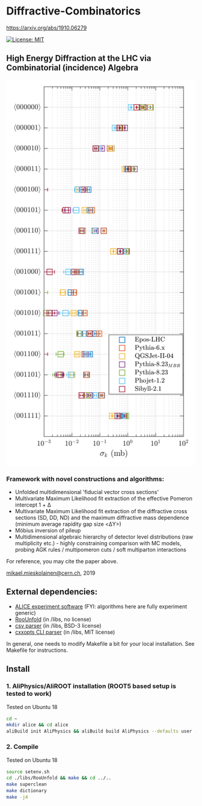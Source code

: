 # Diffractive-Combinatorics
https://arxiv.org/abs/1910.06279

[![License: MIT](https://img.shields.io/badge/License-MIT-yellow.svg)](https://opensource.org/licenses/MIT)

## High Energy Diffraction at the LHC via Combinatorial (incidence) Algebra

<img width="600px" src="figs/comb1.jpg">

### Framework with novel constructions and algorithms:

- Unfolded multidimensional 'fiducial vector cross sections'
- Multivariate Maximum Likelihood fit extraction of the effective Pomeron intercept 1 + &Delta;
- Multivariate Maximum Likelihood fit extraction of the diffractive cross sections (SD, DD, ND) and the maximum diffractive mass dependence (minimum average rapidity gap size <&Delta;Y>)
- Möbius inversion of pileup
- Multidimensional algebraic hierarchy of detector level distributions (raw multiplicity etc.) - highly constraining comparison with MC models, probing AGK rules / multipomeron cuts / soft multiparton interactions

For reference, you may cite the paper above.

mikael.mieskolainen@cern.ch, 2019

## External dependencies:

- <a href="https://alice-doc.github.io/alice-analysis-tutorial/building/">ALICE experiment software</a> (FYI: algorithms here are fully experiment generic)
- <a href="https://gitlab.cern.ch/RooUnfold/RooUnfold">RooUnfold</a> (in /libs, no license)
- <a href="https://github.com/ben-strasser/fast-cpp-csv-parser">csv parser</a> (in /libs, BSD-3 license)
- <a href="https://github.com/jarro2783/cxxopts">cxxopts CLI parser</a> (in /libs, MIT license)

In general, one needs to modify Makefile a bit for your local installation. See Makefile for instructions.

## Install

### 1. AliPhysics/AliROOT installation (ROOT5 based setup is tested to work)

Tested on Ubuntu 18

```bash
cd ~
mkdir alice && cd alice
aliBuild init AliPhysics && aliBuild build AliPhysics --defaults user -z aliroot5
```


### 2. Compile

Tested on Ubuntu 18

```bash
source setenv.sh
cd ./libs/RooUnfold && make && cd ../..
make superclean
make dictionary
make -j4
```

